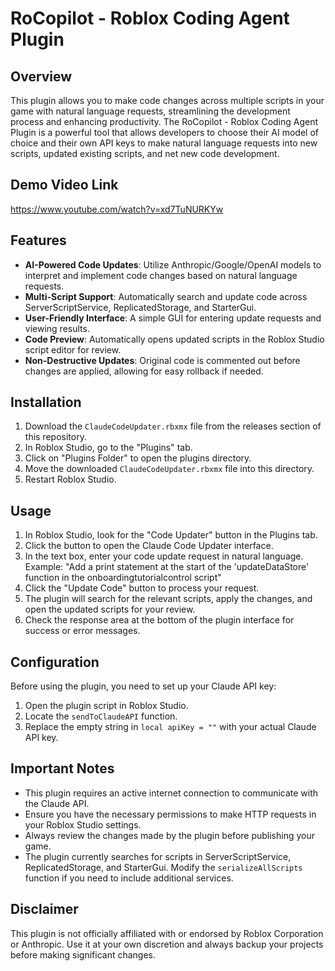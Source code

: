 # RoCopilot - Roblox Coding Agent Plugin

## Overview

This plugin allows you to make code changes across multiple scripts in your game with natural language requests, streamlining the development process and enhancing productivity. The RoCopilot - Roblox Coding Agent Plugin is a powerful tool that allows developers to choose their AI model of choice and their own API keys to make natural language requests into new scripts, updated existing scripts, and net new code development. 
## Demo Video Link
https://www.youtube.com/watch?v=xd7TuNURKYw

## Features

- **AI-Powered Code Updates**: Utilize Anthropic/Google/OpenAI models to interpret and implement code changes based on natural language requests.
- **Multi-Script Support**: Automatically search and update code across ServerScriptService, ReplicatedStorage, and StarterGui.
- **User-Friendly Interface**: A simple GUI for entering update requests and viewing results.
- **Code Preview**: Automatically opens updated scripts in the Roblox Studio script editor for review.
- **Non-Destructive Updates**: Original code is commented out before changes are applied, allowing for easy rollback if needed.

## Installation

1. Download the `ClaudeCodeUpdater.rbxmx` file from the releases section of this repository.
2. In Roblox Studio, go to the "Plugins" tab.
3. Click on "Plugins Folder" to open the plugins directory.
4. Move the downloaded `ClaudeCodeUpdater.rbxmx` file into this directory.
5. Restart Roblox Studio.

## Usage

1. In Roblox Studio, look for the "Code Updater" button in the Plugins tab.
2. Click the button to open the Claude Code Updater interface.
3. In the text box, enter your code update request in natural language.
   Example: "Add a print statement at the start of the 'updateDataStore' function in the onboardingtutorialcontrol script"
4. Click the "Update Code" button to process your request.
5. The plugin will search for the relevant scripts, apply the changes, and open the updated scripts for your review.
6. Check the response area at the bottom of the plugin interface for success or error messages.

## Configuration

Before using the plugin, you need to set up your Claude API key:

1. Open the plugin script in Roblox Studio.
2. Locate the `sendToClaudeAPI` function.
3. Replace the empty string in `local apiKey = ""` with your actual Claude API key.

## Important Notes

- This plugin requires an active internet connection to communicate with the Claude API.
- Ensure you have the necessary permissions to make HTTP requests in your Roblox Studio settings.
- Always review the changes made by the plugin before publishing your game.
- The plugin currently searches for scripts in ServerScriptService, ReplicatedStorage, and StarterGui. Modify the `serializeAllScripts` function if you need to include additional services.


## Disclaimer

This plugin is not officially affiliated with or endorsed by Roblox Corporation or Anthropic. Use it at your own discretion and always backup your projects before making significant changes.
